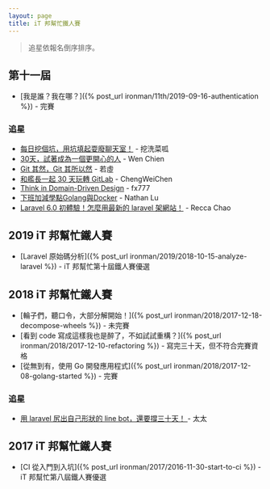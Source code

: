 ```yaml
---
layout: page
title: iT 邦幫忙鐵人賽
---
```


> 追星依報名倒序排序。

## 第十一屆

* [我是誰？我在哪？]({% post_url ironman/11th/2019-09-16-authentication %}) - 完賽

### 追星

* [每日挖個坑，用坑填起耍廢聊天室！](https://ithelp.ithome.com.tw/users/20111962/ironman/2889) - 挖洗菜呱
* [30天，試著成為一個更開心的人](https://ithelp.ithome.com.tw/users/20112529/ironman/2875) - Wen Chien
* [Git 其然，Git 其所以然](https://ithelp.ithome.com.tw/users/20103676/ironman/2846) - 若虛
* [和艦長一起 30 天玩轉 GitLab](https://ithelp.ithome.com.tw/users/20120986/ironman/2733) - ChengWeiChen
* [Think in Domain-Driven Design](https://ithelp.ithome.com.tw/users/20111997/ironman/2730) - fx777
* [下班加減學點Golang與Docker](https://ithelp.ithome.com.tw/users/20104930/ironman/2647) - Nathan Lu
* [Laravel 6.0 初體驗！怎麼用最新的 laravel 架網站！](https://ithelp.ithome.com.tw/users/20120550/ironman/2575) - Recca Chao

## 2019 iT 邦幫忙鐵人賽

* [Laravel 原始碼分析]({% post_url ironman/2019/2018-10-15-analyze-laravel %}) - iT 邦幫忙第十屆鐵人賽優選

## 2018 iT 邦幫忙鐵人賽

* [輪子們，聽口令，大部分解開始！]({% post_url ironman/2018/2017-12-18-decompose-wheels %}) - 未完賽
* [看到 code 寫成這樣我也是醉了，不如試試重構？]({% post_url ironman/2018/2017-12-10-refactoring %}) - 寫完三十天，但不符合完賽資格
* [從無到有，使用 Go 開發應用程式]({% post_url ironman/2018/2017-12-08-golang-started %}) - 完賽

### 追星

* [用 laravel 尻出自己形狀的 line bot，還要撐三十天！ ](https://ithelp.ithome.com.tw/users/20107380/ironman/1453) - 太太

## 2017 iT 邦幫忙鐵人賽

* [CI 從入門到入坑]({% post_url ironman/2017/2016-11-30-start-to-ci %}) - iT 邦幫忙第八屆鐵人賽優選
